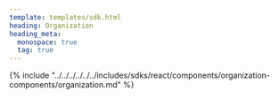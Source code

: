 ```yaml
---
template: templates/sdk.html
heading: Organization
heading_meta:
  monospace: true
  tag: true
---
```

{% include "../../../../../../includes/sdks/react/components/organization-components/organization.md" %}
